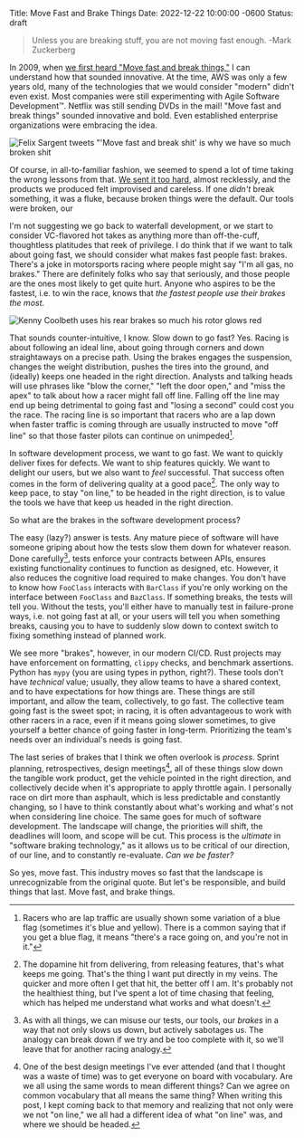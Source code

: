 Title: Move Fast and Brake Things
Date: 2022-12-22 10:00:00 -0600
Status: draft
> Unless you are breaking stuff, you are not moving fast enough. -Mark Zuckerberg

In 2009, when [we first heard "Move fast and break things,"](https://www.businessinsider.com/mark-zuckerberg-innovation-2009-10) I can understand how that sounded innovative. At the time, AWS was only a few years old, many of the technologies that we would consider "modern" didn't even exist. Most companies were still experimenting with Agile Software Development™. Netflix was still sending DVDs in the mail! "Move fast and break things" sounded innovative and bold. Even established enterprise organizations were embracing the idea.

![Felix  Sargent tweets "'Move fast and break shit' is why we have so much broken shit]({attach}/images/felix-sargent-move-fast.png)

Of course, in all-to-familiar fashion, we seemed to spend a lot of time taking the wrong lessons from that. [We sent it too hard](https://www.youtube.com/watch?v=_PVOuZ21-Dg), almost recklessly, and the products we produced felt improvised and careless. If one _didn't_ break something, it was a fluke, because broken things were the default. Our tools were broken, our 

I'm not suggesting we go back to waterfall development, or we start to consider VC-flavored hot takes as anything more than off-the-cuff, thoughtless platitudes that reek of privilege. I do think that if we want to talk about going fast, we should consider what makes fast people fast: brakes. There's a joke in motorsports racing where people might say "I'm all gas, no brakes." There are definitely folks who say that seriously, and those people are the ones most likely to get quite hurt. Anyone who aspires to be the fastest, i.e. to win the race, knows that _the fastest people use their brakes the most_.

![Kenny Coolbeth uses his rear brakes so much his rotor glows red]({attach}/images/coolbeth-move-fast.png)

That sounds counter-intuitive, I know. Slow down to go fast? Yes. Racing is about following an ideal line, about going through corners and down straightaways on a precise path. Using the brakes engages the suspension, changes the weight distribution, pushes the tires into the ground, and (ideally) keeps one headed in the right direction. Analysts and talking heads will use phrases like "blow the corner," "left the door open," and "miss the apex" to talk about how a racer might fall off line. Falling off the line may end up being detrimental to going fast and "losing a second" could cost you the race. The racing line is so important that racers who are a lap down when faster traffic is coming through are usually instructed to move "off line" so that those faster pilots can continue on unimpeded[^1]. 

In software development process, we want to go fast. We want to quickly deliver fixes for defects. We want to ship features quickly. We want to delight our users, but we also want to _feel_ successful. That success often comes in the form of delivering quality at a good pace[^2]. The only way to keep pace, to stay "on line," to be headed in the right direction, is to value the tools we have that keep us headed in the right direction.

So what are the brakes in the software development process?

The easy (lazy?) answer is tests. Any mature piece of software will have someone griping about how the tests slow them down for whatever reason. Done carefully[^3], tests enforce your contracts between APIs, ensures existing functionality continues to function as designed, etc. However, it also reduces the cognitive load required to make changes. You don't have to know how `FooClass` interacts with `BarClass` if you're only working on the interface between `FooClass` and `BazClass`. If something breaks, the tests will tell you. Without the tests, you'll either have to manually test in failure-prone ways, i.e. not going fast at all, or your users will tell you when something breaks, causing you to have to suddenly slow down to context switch to fixing something instead of planned work.

We see more "brakes", however, in our modern CI/CD. Rust projects may have enforcement on formatting, `clippy` checks, and benchmark assertions. Python has `mypy` (you are using types in python, right?). These tools don't have _technical_ value; usually, they allow teams to have a shared context, and to have expectations for how things are. These things are still important, and allow the team, collectively, to go fast. The collective team going fast is the sweet spot; in racing, it is often advantageous to work with other racers in a race, even if it means going slower sometimes, to give yourself a better chance of going faster in long-term. Prioritizing the team's needs over an individual's needs is going fast.

The last series of brakes that I think we often overlook is _process_. Sprint planning, retrospectives, design meetings[^4], all of these things slow down the tangible work product, get the vehicle pointed in the right direction, and collectively decide when it's appropriate to apply throttle again. I personally race on dirt more than asphault, which is less predictable and constantly changing, so I have to think constantly about what's working and what's not when considering line choice. The same goes for much of software development. The landscape will change, the priorities will shift, the deadlines will loom, and scope will be cut. This process is the _ultimate_ in "software braking technology," as it allows us to be critical of our direction, of our line, and to constantly re-evaluate. _Can we be faster?_

So yes, move fast. This industry moves so fast that the landscape is unrecognizable from the original quote. But let's be responsible, and build things that last. Move fast, and brake things.

[^1]: Racers who are lap traffic are usually shown some variation of a blue flag (sometimes it's blue and yellow). There is a common saying that if you get a blue flag, it means "there's a race going on, and you're not in it."
[^2]: The dopamine hit from delivering, from releasing features, that's what keeps me going. That's the thing I want put directly in my veins. The quicker and more often I get that hit, the better off I am. It's probably not the healthiest thing, but I've spent a lot of time chasing that feeling, which has helped me understand what works and what doesn't.
[^3]: As with all things, we can misuse our tests, our tools, our _brakes_ in a way that not only slows us down, but actively sabotages us. The analogy can break down if we try and be too complete with it, so we'll leave that for another racing analogy.
[^4]: One of the best design meetings I've ever attended (and that I thought was a waste of time) was to get everyone on board with vocabulary. Are we all using the same words to mean different things? Can we agree on common vocabulary that all means the same thing? When writing this post, I kept coming back to that memory and realizing that not only were we not "on line," we all had a different idea of what "on line" was, and where we should be headed.